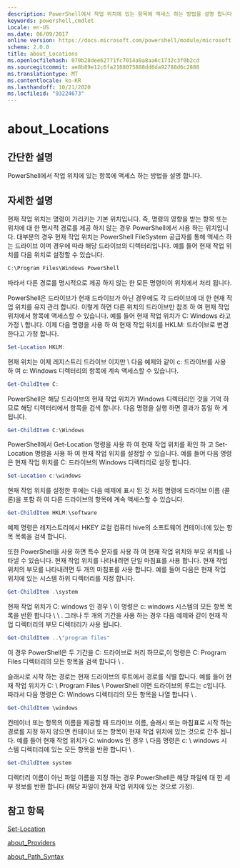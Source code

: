 ```yaml
---
description: PowerShell에서 작업 위치에 있는 항목에 액세스 하는 방법을 설명 합니다.
keywords: powershell,cmdlet
Locale: en-US
ms.date: 06/09/2017
online version: https://docs.microsoft.com/powershell/module/microsoft.powershell.core/about/about_locations?view=powershell-6&WT.mc_id=ps-gethelp
schema: 2.0.0
title: about_Locations
ms.openlocfilehash: 070b28dee62771fc7014a9a8aa6c1732c3f0b2cd
ms.sourcegitcommit: ae8b89e12c6fa2108075888dd6da92788d6c2888
ms.translationtype: MT
ms.contentlocale: ko-KR
ms.lasthandoff: 10/21/2020
ms.locfileid: "93224673"
---
```

# <a name="about_locations"></a>about_Locations

## <a name="short-description"></a>간단한 설명
PowerShell에서 작업 위치에 있는 항목에 액세스 하는 방법을 설명 합니다.

## <a name="long-description"></a>자세한 설명

현재 작업 위치는 명령이 가리키는 기본 위치입니다.
즉, 명령의 영향을 받는 항목 또는 위치에 대 한 명시적 경로를 제공 하지 않는 경우 PowerShell에서 사용 하는 위치입니다. 대부분의 경우 현재 작업 위치는 PowerShell FileSystem 공급자를 통해 액세스 하는 드라이브 이며 경우에 따라 해당 드라이브의 디렉터리입니다.
예를 들어 현재 작업 위치를 다음 위치로 설정할 수 있습니다.

```powershell
C:\Program Files\Windows PowerShell
```

따라서 다른 경로를 명시적으로 제공 하지 않는 한 모든 명령이이 위치에서 처리 됩니다.

PowerShell은 드라이브가 현재 드라이브가 아닌 경우에도 각 드라이브에 대 한 현재 작업 위치를 유지 관리 합니다. 이렇게 하면 다른 위치의 드라이브만 참조 하 여 현재 작업 위치에서 항목에 액세스할 수 있습니다.
예를 들어 현재 작업 위치가 C: Windows 라고 가정 \\ 합니다. 이제 다음 명령을 사용 하 여 현재 작업 위치를 HKLM: 드라이브로 변경 한다고 가정 합니다.

```powershell
Set-Location HKLM:
```

현재 위치는 이제 레지스트리 드라이브 이지만 \\ 다음 예제와 같이 c: 드라이브를 사용 하 여 c: Windows 디렉터리의 항목에 계속 액세스할 수 있습니다.

```powershell
Get-ChildItem C:
```

PowerShell은 해당 드라이브의 현재 작업 위치가 Windows 디렉터리인 것을 기억 하므로 해당 디렉터리에서 항목을 검색 합니다. 다음 명령을 실행 하면 결과가 동일 하 게 됩니다.

```powershell
Get-ChildItem C:\Windows
```

PowerShell에서 Get-Location 명령을 사용 하 여 현재 작업 위치를 확인 하 고 Set-Location 명령을 사용 하 여 현재 작업 위치를 설정할 수 있습니다. 예를 들어 다음 명령은 현재 작업 위치를 C: 드라이브의 Windows 디렉터리로 설정 합니다.

```powershell
Set-Location c:\windows
```

현재 작업 위치를 설정한 후에는 다음 예제에 표시 된 것 처럼 명령에 드라이브 이름 (콜론)을 포함 하 여 다른 드라이브의 항목에 계속 액세스할 수 있습니다.

```powershell
Get-ChildItem HKLM:\software
```

예제 명령은 레지스트리에서 HKEY 로컬 컴퓨터 hive의 소프트웨어 컨테이너에 있는 항목 목록을 검색 합니다.

또한 PowerShell을 사용 하면 특수 문자를 사용 하 여 현재 작업 위치와 부모 위치를 나타낼 수 있습니다. 현재 작업 위치를 나타내려면 단일 마침표를 사용 합니다. 현재 작업 위치의 부모를 나타내려면 두 개의 마침표를 사용 합니다. 예를 들어 다음은 현재 작업 위치에 있는 시스템 하위 디렉터리를 지정 합니다.

```powershell
Get-ChildItem .\system
```

현재 작업 위치가 C: windows 인 경우 \\ 이 명령은 c: windows 시스템의 모든 항목 목록을 반환 합니다 \\ \\ . 그러나 두 개의 기간을 사용 하는 경우 다음 예제와 같이 현재 작업 디렉터리의 부모 디렉터리가 사용 됩니다.

```powershell
Get-ChildItem ..\"program files"
```

이 경우 PowerShell은 두 기간을 C: 드라이브로 처리 하므로,이 명령은 C: Program Files 디렉터리의 모든 항목을 검색 합니다 \\ .

슬래시로 시작 하는 경로는 현재 드라이브의 루트에서 경로를 식별 합니다. 예를 들어 현재 작업 위치가 C: \\ Program Files \\ PowerShell 이면 드라이브의 루트는 c입니다. 따라서 다음 명령은 C: Windows 디렉터리의 모든 항목을 나열 합니다 \\ .

```powershell
Get-ChildItem \windows
```

컨테이너 또는 항목의 이름을 제공할 때 드라이브 이름, 슬래시 또는 마침표로 시작 하는 경로를 지정 하지 않으면 컨테이너 또는 항목이 현재 작업 위치에 있는 것으로 간주 됩니다. 예를 들어 현재 작업 위치가 C: windows 인 경우 \\ 다음 명령은 c: \\ windows 시스템 디렉터리에 있는 모든 항목을 반환 합니다 \\ .

```powershell
Get-ChildItem system
```

디렉터리 이름이 아닌 파일 이름을 지정 하는 경우 PowerShell은 해당 파일에 대 한 세부 정보를 반환 합니다 (해당 파일이 현재 작업 위치에 있는 것으로 가정).

## <a name="see-also"></a>참고 항목

[Set-Location](xref:Microsoft.PowerShell.Management.Set-Location)

[about_Providers](about_Providers.md)

[about_Path_Syntax](about_Path_Syntax.md)
